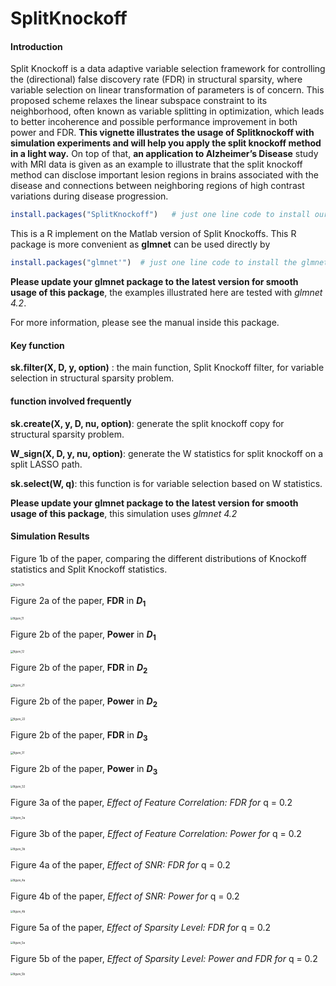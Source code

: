 # SplitKnockoff
#### Introduction

Split Knockoff is a data adaptive variable selection framework for controlling the (directional) false discovery rate (FDR) in structural sparsity, where variable selection on linear transformation of parameters is of concern. This proposed scheme relaxes the linear subspace constraint to its neighborhood, often known as variable splitting in optimization, which leads to better incoherence and possible performance improvement in both power and FDR. **This vignette illustrates the usage of Splitknockoff with simulation experiments and will help you apply the split knockoff method in a light way.** On top of that, **an application to Alzheimer’s Disease** study with MRI data is given as an example to illustrate that the split knockoff method can disclose important lesion regions in brains associated with the disease and connections between neighboring regions of high contrast variations during disease progression.

```R
install.packages("SplitKnockoff")   # just one line code to install our package
```

This is a R implement on the Matlab version of Split Knockoffs. This R package is more convenient as **glmnet** can be used directly by 

```R
install.packages("glmnet'")  # just one line code to install the glmnet tool
```

**Please update your glmnet package to the latest version for smooth usage of this package**, the examples illustrated here are tested with *glmnet 4.2*.

For more information, please see the manual inside this package.

#### Key function

**sk.filter(X, D, y, option)**   : the main function, Split Knockoff filter, for variable selection in structural sparsity problem.

#### function involved frequently

**sk.create(X, y, D, nu, option)**: generate the split knockoff copy for structural sparsity problem.

**W_sign(X, D, y, nu, option)**: generate the W statistics for split knockoff on a split LASSO path.

**sk.select(W, q)**: this function is for variable selection based on W statistics.



**Please update your glmnet package to the latest version for smooth usage of this package**, this simulation uses *glmnet 4.2*

#### Simulation Results

Figure 1b of the paper, comparing the different distributions of Knockoff statistics and Split Knockoff statistics.

<img src="https://tva1.sinaimg.cn/large/008i3skNgy1gtcsdcbx6aj60rs0rs0tp02.jpg" alt="figure_1b" style="zoom:30%;" />

Figure 2a of the paper, **FDR** in **$D_1$**

<img src="https://tva1.sinaimg.cn/large/008i3skNgy1gtd5rf6auuj60rs0rsdgw02.jpg" alt="figure_11" style="zoom:30%;" />

Figure 2b of the paper, **Power** in **$D_1$**

<img src="https://tva1.sinaimg.cn/large/008i3skNgy1gtd5rm70nnj60rs0rs75g02.jpg" alt="figure_12" style="zoom:30%;" />

Figure 2b of the paper, **FDR** in **$D_2$**

<img src="https://tva1.sinaimg.cn/large/008i3skNgy1gtd5ru8jkyj60rs0rsab702.jpg" alt="figure_21" style="zoom:30%;" />

Figure 2b of the paper, **Power** in **$D_2$**

<img src="https://tva1.sinaimg.cn/large/008i3skNgy1gtd5s6tpfrj60rs0rsmyi02.jpg" alt="figure_22" style="zoom:30%;" />

Figure 2b of the paper, **FDR** in **$D_3$**

<img src="https://tva1.sinaimg.cn/large/008i3skNgy1gtd5sfaxpyj60rs0rs0tr02.jpg" alt="figure_31" style="zoom:30%;" />

Figure 2b of the paper, **Power** in **$D_3$**

<img src="https://tva1.sinaimg.cn/large/008i3skNgy1gtd5sma46bj60rs0rs0u502.jpg" alt="figure_32" style="zoom:30%;" />

Figure 3a of the paper,  *Effect of Feature Correlation:  FDR for* q = 0.2

<img src="https://tva1.sinaimg.cn/large/008i3skNgy1gtcshfwrffj60rs0rsq4402.jpg" alt="figure_3a" style="zoom:30%;" />

Figure 3b of the paper,  *Effect of Feature Correlation: Power for* q = 0.2

<img src="https://tva1.sinaimg.cn/large/008i3skNgy1gtcshwgh4sj60rs0rsgn202.jpg" alt="figure_3b" style="zoom:30%;" />

Figure 4a of the paper,  *Effect of SNR:  FDR for* q = 0.2

<img src="https://tva1.sinaimg.cn/large/008i3skNgy1gtcskl7xfrj60rs0rsmy602.jpg" alt="figure_4a" style="zoom:30%;" />

Figure 4b of the paper,  *Effect of SNR: Power for* q = 0.2

<img src="https://tva1.sinaimg.cn/large/008i3skNgy1gtcsmudg78j60rs0rsdgy02.jpg" alt="figure_4b" style="zoom:30%;" />

Figure 5a of the paper, *Effect of Sparsity Level: FDR for* q = 0.2

<img src="https://tva1.sinaimg.cn/large/008i3skNgy1gtcso1dmm2j60rs0rs3zm02.jpg" alt="figure_5a" style="zoom:30%;" />

Figure 5b of the paper, *Effect of Sparsity Level: Power and FDR for* q = 0.2

<img src="https://tva1.sinaimg.cn/large/008i3skNgy1gtcspcan83j60rs0rsabf02.jpg" alt="figure_5b" style="zoom:30%;" />




